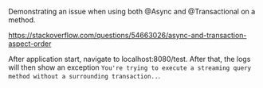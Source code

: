 Demonstrating an issue when using both @Async and @Transactional on a method.

https://stackoverflow.com/questions/54663026/async-and-transaction-aspect-order

After application start, navigate to localhost:8080/test. After that, the logs will then show an exception `You're trying to execute a streaming query method without a surrounding transaction..`. 